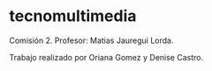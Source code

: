 # tecnomultimedia

Comisión 2.
Profesor: Matias Jauregui Lorda.

Trabajo realizado por Oriana Gomez y Denise Castro.
